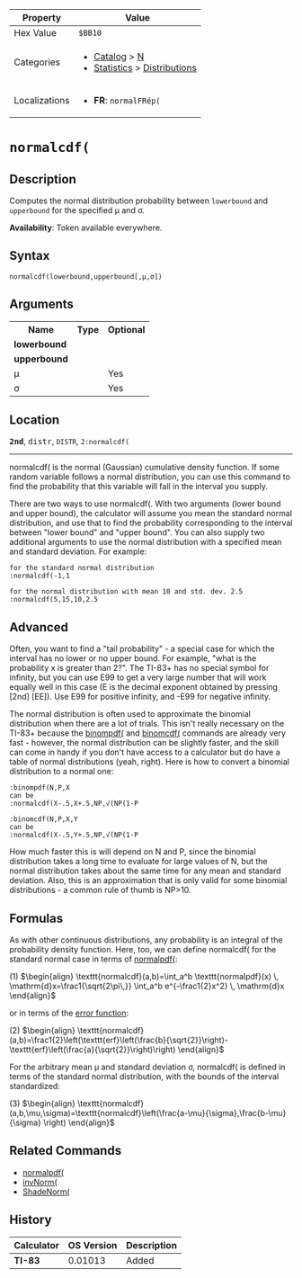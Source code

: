 | Property      | Value |
|---------------|-------|
| Hex Value     | `$BB10`|
| Categories    | <ul><li>[Catalog](<../categories/Catalog.md>) > [N](<../categories/Catalog.md#N>)</li><li>[Statistics](<../categories/Statistics.md>) > [Distributions](<../categories/Statistics.md#Distributions>)</li></ul> |
| Localizations | <ul><li><b>FR</b>: `normalFRép(`</li></ul> |

# `normalcdf(`

## Description
Computes the normal distribution probability between `lowerbound` and `upperbound` for the specified μ and σ.


<b>Availability</b>: Token available everywhere.

## Syntax
`normalcdf(lowerbound,upperbound[,μ,σ])`

## Arguments
<table>
<tr><th>Name</th><th>Type</th><th>Optional</th></tr>

<tr><td><b>lowerbound</b></td><td></td><td></td></tr>

<tr><td><b>upperbound</b></td><td></td><td></td></tr>

<tr><td>μ</td><td></td><td>Yes</td></tr>

<tr><td>σ</td><td></td><td>Yes</td></tr>

</table>

## Location
<tt><kbd><b>2nd</b></kbd></tt>, <kbd>distr</kbd>, `DISTR`, `2:normalcdf(`
<hr>

normalcdf( is the normal (Gaussian) cumulative density function. If some random variable follows a normal distribution, you can use this command to find the probability that this variable will fall in the interval you supply.

There are two ways to use normalcdf(. With two arguments (lower bound and upper bound), the calculator will assume you mean the standard normal distribution, and use that to find the probability corresponding to the interval between "lower bound" and "upper bound". You can also supply two additional arguments to use the normal distribution with a specified mean and standard deviation. For example:

```ti-basic
for the standard normal distribution
:normalcdf(-1,1

for the normal distribution with mean 10 and std. dev. 2.5
:normalcdf(5,15,10,2.5
```

## Advanced

Often, you want to find a "tail probability" - a special case for which the interval has no lower or no upper bound. For example, "what is the probability x is greater than 2?". The TI-83+ has no special symbol for infinity, but you can use E99 to get a very large number that will work equally well in this case (E is the decimal exponent obtained by pressing [2nd] [EE]). Use E99 for positive infinity, and -E99 for negative infinity.

The normal distribution is often used to approximate the binomial distribution when there are a lot of trials. This isn't really necessary on the TI-83+ because the [binompdf(](binompdf\(.md) and [binomcdf(](binomcdf\(.md) commands are already very fast - however, the normal distribution can be slightly faster, and the skill can come in handy if you don't have access to a calculator but do have a table of normal distributions (yeah, right). Here is how to convert a binomial distribution to a normal one:

```ti-basic
:binompdf(N,P,X
can be
:normalcdf(X-.5,X+.5,NP,√(NP(1-P

:binomcdf(N,P,X,Y
can be
:normalcdf(X-.5,Y+.5,NP,√(NP(1-P
```

How much faster this is will depend on N and P, since the binomial distribution takes a long time to evaluate for large values of N, but the normal distribution takes about the same time for any mean and standard deviation. Also, this is an approximation that is only valid for some binomial distributions - a common rule of thumb is NP>10.

## Formulas

As with other continuous distributions, any probability is an integral of the probability density function. Here, too, we can define normalcdf( for the standard normal case in terms of [normalpdf(](normalpdf\(.md):

(1) $`\begin{align} \texttt{normalcdf}(a,b)=\int_a^b \texttt{normalpdf}(x) \, \mathrm{d}x=\frac1{\sqrt{2\pi\,}} \int_a^b e^{-\frac1{2}x^2} \, \mathrm{d}x \end{align}`$ 

or in terms of the [error function](https://mathworld.wolfram.com/Erf.html):

(2) $`\begin{align} \texttt{normalcdf}(a,b)=\frac1{2}\left(\texttt{erf}\left(\frac{b}{\sqrt{2}}\right)-\texttt{erf}\left(\frac{a}{\sqrt{2}}\right)\right) \end{align}`$ 

For the arbitrary mean μ and standard deviation σ, normalcdf( is defined in terms of the standard normal distribution, with the bounds of the interval standardized:

(3) $`\begin{align} \texttt{normalcdf}(a,b,\mu,\sigma)=\texttt{normalcdf}\left(\frac{a-\mu}{\sigma},\frac{b-\mu}{\sigma} \right) \end{align}`$ 

## Related Commands

*   [normalpdf(](normalpdf\(.md)
*   [invNorm(](invNorm\(.md)
*   [ShadeNorm(](ShadeNorm\(.md)

## History
| Calculator | OS Version | Description |
|------------|------------|-------------|
| <b>TI-83</b> | 0.01013 | Added |


